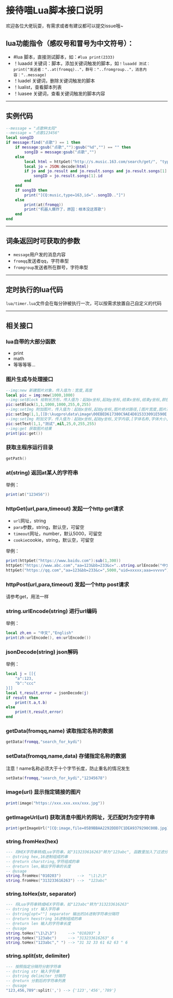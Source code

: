 # 接待喵Lua脚本接口说明

欢迎各位大佬玩耍，有需求或者有建议都可以提交issue哦~

## lua功能指令（感叹号和冒号为中文符号）：

- #lua 脚本，直接测试脚本，如：`#lua print(2333)`
- ！luaadd 关键词：脚本，添加关键词触发的脚本，如`！luaadd 测试：print("发送者："..at(fromqq).."，群号："..fromgroup.."，消息内容："..message)`
- ！luadel 关键词，删除关键词触发的脚本
- ！lualist，查看脚本列表
- ！luasee 关键词，查看关键词触发的脚本内容

---

## 实例代码

```lua
--message = "点歌种太阳"
--message = "点歌123456"
local songID
if message:find("点歌") == 1 then
    if message:gsub("点歌",""):gsub("%d","") == "" then
        songID = message:gsub("点歌","")
    else
        local html = httpGet("http://s.music.163.com/search/get/", "type=1&s="..message:gsub("点歌",""):urlEncode())
        local jo = JSON:decode(html)
        if jo and jo.result and jo.result.songs and jo.result.songs[1] then
            songID = jo.result.songs[1].id
        end
    end
    if songID then
        print("[CQ:music,type=163,id="..songID.."]")
    else
        print(at(fromqq))
        print("机器人爆炸了，原因：根本没这首歌")
    end
end
```

---

## 词条返回时可获取的参数

- `message`用户发的消息内容
- `fromqq`发送者qq，字符串型
- `fromgroup`发送者所在群号，字符串型

---

## 定时执行的lua代码

`lua/timer.lua`文件会在每分钟被执行一次，可以按需求放置自己自定义的代码

---

## 相关接口

### lua自带的大部分函数

- print
- math
- 等等等等...

### 图片生成与处理接口

```lua
--img:new 新建图片对象，传入值为：宽度,高度
local pic = img:new(1000,1000)
--img:setBlock 绘制长方形，传入值为：起始x坐标,起始y坐标,结束x坐标,结束y坐标,颜色R值,颜色G值,颜色B值
pic:setBlock(1,1,1000,1000,255,0,255)
--img:setImg 附加图片，传入值为：起始x坐标,起始y坐标,图片绝对路径,[图片宽度,图片高度]
pic:setImg(1,1,[[D:\kuqpro\data\image\00EBED617380C9AE4D815333091E590E.png]])
--img:setImg 附加文字，传入值为：起始x坐标,起始y坐标,文字内容,[字体名称,字体大小,颜色R值,颜色G值,颜色B值]
pic:setText(1,1,"测试",nil,25,0,255,255)
--img:get 获取图片结果
print(pic:get())
```

### 获取主程序运行目录

```lua
getPath()
```

### at(string) 返回at某人的字符串

举例：

```lua
print(at("123456"))
```

### httpGet(url,para,timeout) 发起一个http get请求

- `url`网址，string
- `para`参数，string，默认空，可留空
- `timeout`网址，number，默认5000，可留空
- `cookie`cookie，string，默认空，可留空

举例：

```lua
print(httpGet("https://www.baidu.com"):sub(1,300))
httpGet("https://www.abc.com","aa=123&bb=233&c="..string.urlEncode("中文参数"))
httpGet("https://qq.com","aa=123&bb=233&c=",5000,"uid=xxxxx;aaa=vvvvv")
```

### httpPost(url,para,timeout) 发起一个http post请求

请参考get，用法一样

### string.urlEncode(string) 进行url编码

举例：

```lua
local zh,en = "中文","English"
print(zh:urlEncode(), en:urlEncode())
```

### jsonDecode(string) json解码

举例：

```lua
local j = [[{
    "a":123,
    "b":"ccc"
}]]
local t,result,error = jsonDecode(j)
if result then
    print(t.a,t.b)
else
    print(t,result,error)
end
```

### getData(fromqq,name) 读取指定名称的数据

```lua
getData(fromqq,"search_for_kydi")
```

### setData(fromqq,name,data) 存储指定名称的数据

注意！name名称必须大于十个字节长度，防止重名的情况发生

```lua
setData(fromqq,"search_for_kydi","12345678")
```

### image(url) 显示指定链接的图片

```lua
print(image("https://xxx.xxx.xxx/xxx.jpg"))
```

### getImageUrl(url) 获取消息中图片的网址，无匹配时为空字符串

```lua
print(getImageUrl("[CQ:image,file=05B9BBAA2292DDD7C1DEA9379290C00B.jpg]"))
```

### string.fromHex(hex)

```lua
--- 将HEX字符串转成Lua字符串，如"313233616263"转为"123abc", 函数里加入了过滤分隔符，可以过滤掉大部分分隔符（可参见正则表达式中\s和\p的范围）。
-- @string hex,16进制组成的串
-- @return charstring,字符组成的串
-- @return len,输出字符串的长度
-- @usage
string.fromHex("010203")       -->  "\1\2\3"
string.fromHex("313233616263") -->  "123abc"
```

### string.toHex(str, separator)

```lua
--- 将Lua字符串转成HEX字符串，如"123abc"转为"313233616263"
-- @string str 输入字符串
-- @string[opt=""] separator 输出的16进制字符串分隔符
-- @return hexstring 16进制组成的串
-- @return len 输入的字符串长度
-- @usage
string.toHex("\1\2\3")     --> "010203" 3
string.toHex("123abc")     --> "313233616263" 6
string.toHex("123abc"," ") --> "31 32 33 61 62 63 " 6
```

### string.split(str, delimiter)

```lua
--- 按照指定分隔符分割字符串
-- @string str 输入字符串
-- @string delimiter 分隔符
-- @return 分割后的字符串列表
-- @usage
"123,456,789":split(',') --> {'123','456','789'}
```
